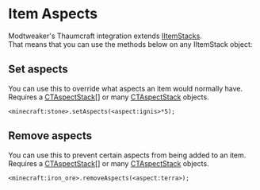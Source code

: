 # Item Aspects

Modtweaker's Thaumcraft integration extends [IItemStacks](/Vanilla/Items/IItemStack/).  
That means that you can use the methods below on any IItemStack object: 

## Set aspects

You can use this to override what aspects an item would normally have.  
Requires a [CTAspectStack](/Mods/Modtweaker/Thaumcraft/Aspects/CTAspect/)[] or many [CTAspectStack](/Mods/Modtweaker/Thaumcraft/Aspects/CTAspect/) objects.

```zenscript
<minecraft:stone>.setAspects(<aspect:ignis>*5);
```


## Remove aspects

You can use this to prevent certain aspects from being added to an item.  
Requires a [CTAspectStack](/Mods/Modtweaker/Thaumcraft/Aspects/CTAspect/)[] or many [CTAspectStack](/Mods/Modtweaker/Thaumcraft/Aspects/CTAspect/) objects.

```zenscript
<minecraft:iron_ore>.removeAspects(<aspect:terra>);
```